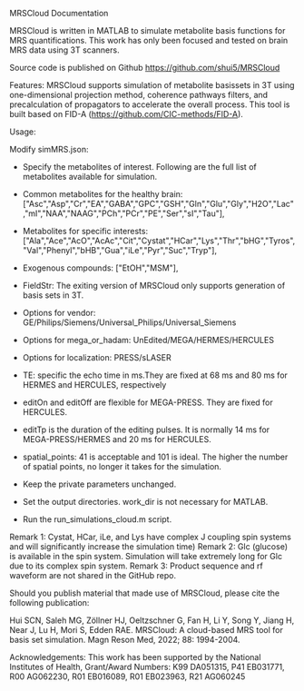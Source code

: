 MRSCloud Documentation

MRSCloud is written in MATLAB to simulate metabolite basis functions for MRS quantifications. This work has only been focused and tested on brain MRS data using 3T scanners.

Source code is published on Github https://github.com/shui5/MRSCloud

Features: MRSCloud supports simulation of metabolite basissets in 3T using one-dimensional projection method, coherence pathways filters, and precalculation of propagators to accelerate the overall process. This tool is built based on FID-A (https://github.com/CIC-methods/FID-A).

Usage: 

Modify simMRS.json:
- Specify the metabolites of interest. Following are the full list of metabolites available for simulation.
- Common metabolites for the healthy brain: ["Asc","Asp","Cr","EA","GABA","GPC","GSH","Gln","Glu","Gly","H2O","Lac","mI","NAA","NAAG","PCh","PCr","PE","Ser","sI","Tau"],
- Metabolites for specific interests: ["Ala","Ace","AcO","AcAc","Cit","Cystat","HCar","Lys","Thr","bHG","Tyros","Val","Phenyl","bHB","Gua","iLe","Pyr","Suc","Tryp"],
- Exogenous compounds: ["EtOH","MSM"],

- FieldStr: The exiting version of MRSCloud only supports generation of basis sets in 3T.
- Options for vendor: GE/Philips/Siemens/Universal_Philips/Universal_Siemens
- Options for mega_or_hadam: UnEdited/MEGA/HERMES/HERCULES
- Options for localization: PRESS/sLASER
- TE: specific the echo time in ms.They are fixed at 68 ms and 80 ms for HERMES and HERCULES, respectively
- editOn and editOff are flexible for MEGA-PRESS. They are fixed for HERCULES.
- editTp is the duration of the editing pulses. It is normally 14 ms for MEGA-PRESS/HERMES and 20 ms for HERCULES.
- spatial_points: 41 is acceptable and 101 is ideal. The higher the number of spatial points, no longer it takes for the simulation.
- Keep the private parameters unchanged.
- Set the output directories. work_dir is not necessary for MATLAB.
- Run the run_simulations_cloud.m script.

Remark 1: Cystat, HCar, iLe, and Lys have complex J coupling spin systems and will significantly increase the simulation time)
Remark 2: Glc (glucose) is available in the spin system. Simulation will take extremely long for Glc due to its complex spin system.
Remark 3: Product sequence and rf waveform are not shared in the GitHub repo.

Should you publish material that made use of MRSCloud, please cite the following publication:

Hui SCN, Saleh MG, Zöllner HJ, Oeltzschner G, Fan H, Li Y, Song Y, Jiang H, Near J, Lu H, Mori S, Edden RAE. MRSCloud: A cloud-based MRS tool for basis set simulation. Magn Reson Med, 2022; 88: 1994-2004.

Acknowledgements: This work has been supported by the National Institutes of Health, Grant/Award Numbers: K99 DA051315, P41 EB031771, R00 AG062230,
R01 EB016089, R01 EB023963, R21 AG060245
